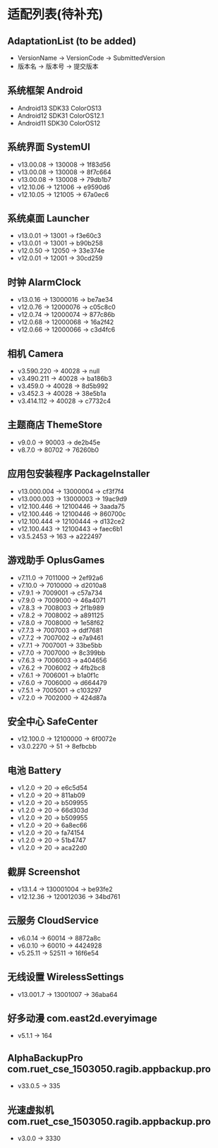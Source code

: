 # 适配列表(待补充)
## AdaptationList (to be added)
- VersionName -> VersionCode -> SubmittedVersion
- 版本名 -> 版本号 -> 提交版本

## 系统框架 Android
- Android13 SDK33 ColorOS13
- Android12 SDK31 ColorOS12.1
- Android11 SDK30 ColorOS12

## 系统界面 SystemUI
- v13.00.08 -> 130008 -> 1f83d56
- v13.00.08 -> 130008 -> 8f7c664
- v13.00.08 -> 130008 -> 79db1b7
- v12.10.06 -> 121006 -> e9590d6
- v12.10.05 -> 121005 -> 67a0ec6

## 系统桌面 Launcher
- v13.0.01 -> 13001 -> f3e60c3
- v13.0.01 -> 13001 -> b90b258
- v12.0.50 -> 12050 -> 33e374e
- v12.0.01 -> 12001 -> 30cd259

## 时钟 AlarmClock
- v13.0.16 -> 13000016 -> be7ae34
- v12.0.76 -> 12000076 -> c05c8c0
- v12.0.74 -> 12000074 -> 877c86b
- v12.0.68 -> 12000068 -> 16a2f42
- v12.0.66 -> 12000066 -> c3d4fc6

## 相机 Camera
- v3.590.220 -> 40028 -> null
- v3.490.211 -> 40028 -> ba186b3
- v3.459.0 -> 40028 -> 8d5b992
- v3.452.3 -> 40028 -> 38e5b1a
- v3.414.112 -> 40028 -> c7732c4

## 主题商店 ThemeStore
- v9.0.0 -> 90003 -> de2b45e
- v8.7.0 -> 80702 -> 76260b0

## 应用包安装程序 PackageInstaller
- v13.000.004 -> 13000004 -> cf3f7f4
- v13.000.003 -> 13000003 -> 19ac9d9
- v12.100.446 -> 12100446 -> 3aada75
- v12.100.446 -> 12100446 -> 860700c
- v12.100.444 -> 12100444 -> d132ce2
- v12.100.443 -> 12100443 -> faec6b1
- v3.5.2453 -> 163 -> a222497

## 游戏助手 OplusGames
- v7.11.0 -> 7011000 -> 2ef92a6
- v7.10.0 -> 7010000 -> d2010a8
- v7.9.1 -> 7009001 -> c57a734
- v7.9.0 -> 7009000 -> 46a4071
- v7.8.3 -> 7008003 -> 2f1b989
- v7.8.2 -> 7008002 -> a891125
- v7.8.0 -> 7008000 -> 1e58f62
- v7.7.3 -> 7007003 -> ddf7681
- v7.7.2 -> 7007002 -> e7a9461
- v7.7.1 -> 7007001 -> 33be5bb
- v7.7.0 -> 7007000 -> 8c399bb
- v7.6.3 -> 7006003 -> a404656
- v7.6.2 -> 7006002 -> 4fb2bc8
- v7.6.1 -> 7006001 -> b1a0f1c
- v7.6.0 -> 7006000 -> d664479
- v7.5.1 -> 7005001 -> c103297
- v7.2.0 -> 7002000 -> 424d87a

## 安全中心 SafeCenter
- v12.100.0 -> 12100000 -> 6f0072e
- v3.0.2270 -> 51 -> 8efbcbb

## 电池 Battery
- v1.2.0 -> 20 -> e6c5d54
- v1.2.0 -> 20 -> 811ab09
- v1.2.0 -> 20 -> b509955
- v1.2.0 -> 20 -> 66d303d
- v1.2.0 -> 20 -> b509955
- v1.2.0 -> 20 -> 6a8ec66
- v1.2.0 -> 20 -> fa74154
- v1.2.0 -> 20 -> 51b4747
- v1.2.0 -> 20 -> aca22d0

## 截屏 Screenshot
- v13.1.4 -> 130001004 -> be93fe2
- v12.12.36 -> 120012036 -> 34bd761

## 云服务 CloudService
- v6.0.14 -> 60014 -> 8872a8c
- v6.0.10 -> 60010 -> 4424928
- v5.25.11 -> 52511 -> 16f6e54

## 无线设置 WirelessSettings
- v13.001.7 -> 13001007 -> 36aba64

## 好多动漫 com.east2d.everyimage
- v5.1.1 -> 164

## AlphaBackupPro com.ruet_cse_1503050.ragib.appbackup.pro
- v33.0.5 -> 335

## 光速虚拟机 com.ruet_cse_1503050.ragib.appbackup.pro
- v3.0.0 -> 3330
